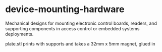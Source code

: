 # device-mounting-hardware
Mechanical designs for mounting electronic control boards, readers, and supporting components in access control or embedded systems deployments.

plate.stl prints with supports and takes a 32mm x 5mm magnet, glued in
